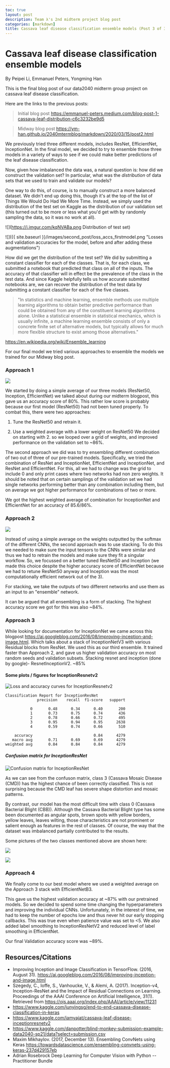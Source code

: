 ```yaml
---
toc: true
layout: post
description: Team λ's 2nd midterm project blog post
categories: [markdown]
title: Cassava leaf disease classification ensemble models (Post 3 of 3)
---
```

# Cassava leaf disease classification ensemble models

By Peipei Li, Emmanuel Peters, Yongming Han

This is the final blog post of our data2040 midterm group project on cassava leaf disease classification. 

Here are the links to the previous posts:

> Initial blog post
https://emmanuel-peters.medium.com/blog-post-1-cassava-leaf-distribution-c6c3232be9d5

> Midway blog post
https://ym-han.github.io/2040mtermblog/markdown/2020/03/15/post2.html

We previously tried three different models, includes ResNet, EfficientNet, InceptionNet. In the final model, we decided to try to ensemble those three models in a variety of ways to see if we could make better predictions of the leaf disease classification. 

Now, given how imbalanced the data was, a natural question is: how did we construct the validation set? In particular, what was the *distribution* of data sets that we used to train and validate our models?

One way to do this, of course, is to manually construct a more balanced dataset. We didn't end up doing this, though it's at the top of the list of Things We Would Do Had We More Time. Instead, we simply used the distribution of the test set on Kaggle as the distribution of our validation set (this turned out to be more or less what you'd get with by randomly sampling the data, so it was no work at all).

![](https://i.imgur.com/kqNVABa.png Distribution of test set)

![]({{ site.baseurl }}/images/second_post/loss_accs_firstmodel.png "Losses and validation accuracies for the model, before and after adding these augmentations")

How did we get the distribution of the test set? We did by submitting a constant classifier for each of the classes. That is, for each class, we submitted a notebook that predicted that class on all of the inputs. The accuracy of that classifier will in effect be the prevalence of the class in the test data. And since Kaggle helpfully tells us how accurate submitted notebooks are, we can recover the distribution of the test data by submitting a constant classifier for each of the five classes.

> "In statistics and machine learning, ensemble methods use multiple learning algorithms to obtain better predictive performance than could be obtained from any of the constituent learning algorithms alone. Unlike a statistical ensemble in statistical mechanics, which is usually infinite, a machine learning ensemble consists of only a concrete finite set of alternative models, but typically allows for much more flexible structure to exist among those alternatives."

https://en.wikipedia.org/wiki/Ensemble_learning

For our final model we tried various approaches to ensemble the models we trained for our Midway blog post. 

### Approach 1

![](https://i.imgur.com/5QMiMpI.jpg)

We started by doing a simple average of our three models (ResNet50, Inception, EfficientNet) we talked about during our midterm blogpost, this gave us an accuracy score of 80%. This rather low score is probably because our first model (ResNet50) had not been tuned properly. To combat this, there were two approaches:

1. Tune the ResNet50 and retrain it.

2. Use a weighted average with a lower weight on ResNet50
We decided on starting with 2. so we looped over a grid of weights, and improved performance on the validation set to ~86%.

The second approach we did was to try ensembling different combination of two out of three of our pre-trained models. Specifically, we tried the combination of ResNet and InceptionNet, EfficientNet and InceptionNet, and ResNet and EfficientNet. For this, all we had to change was the grid to include 0 and only print cases where two networks had non zero weights. It should be noted that on certain samplings of the validation set we had single networks performing better than any combination including them, but on average we got higher performance for combinations of two or more.

We got the highest weighted average of combination for InceptionNet and EfficientNet for an accuracy of 85.6/86%. 


### Approach 2 

![](https://i.imgur.com/3KgfbJg.jpg)

Instead of using a simple average on the weights outputted by the softmax of the different CNNs, the second approach was to use stacking. To do this we needed to make sure the input tensors to the CNNs were similar and thus we had to retrain the models and make sure they fit a singular workflow. So, we focussed on a better tuned ResNet50 and Inception (we made this choice despite the higher accuracy score of EfficientNet because we had to retune ResNet50 anyway and Inception was the most computationally efficient network out of the 3).

For stacking, we take the outputs of two different networks and use them as an input to an "ensemble" network. 

It can be argued that all ensembling is a form of stacking. The highest accuracy score we got for this was also ~84%. 


### Approach 3

While looking for documentation for InceptionNet we came across this blogpost https://ai.googleblog.com/2016/08/improving-inception-and-image.html. Which talks about a stack of InceptionNetV3 with various Residual blocks from ResNet. We used this as our third ensemble. It trained faster than Approach 2, and gave us higher validation accuracy on most random seeds and validation subsets.
Stacking resnet and inception (done by google)- ResnetInceptionV2. ~85%

#### Some plots / figures for InceptionResnetv2

<!-- Loss and accuracy curves for InceptionResnetv2-->
![](https://i.imgur.com/5dsPaKZ.png "Loss and accuracy curves for InceptionResnetv2")


```
Classification Report for InceptionResNet
              precision    recall  f1-score   support

           0       0.48      0.34      0.40       200
           1       0.73      0.75      0.74       436
           2       0.78      0.66      0.72       495
           3       0.95      0.94      0.95      2638
           4       0.59      0.74      0.66       510

    accuracy                           0.84      4279
   macro avg       0.71      0.69      0.69      4279
weighted avg       0.84      0.84      0.84      4279
```



##### Confusion matrix for InceptionResNet
![](https://i.imgur.com/dQk847d.png "Confusion matrix for InceptionResNet")

As we can see from the confuson matrix, class 3 (Cassava Mosaic Disease (CMD)) has the highest chance of been correctly classified. This is not surprising because the CMD leaf has severe shape distortion and mosaic patterns.

By contrast, our model has the most difficult time with class 0 (Cassava Bacterial Blight (CBB)). Although the Cassava Bacterial Blight type has some been documented as angular spots, brown spots with yellow borders, yellow leaves, leaves wilting, those characteristics are not prominent or salient enough as features in the rest of classes. Of course, the way that the dataset was imbalanced partially contributed to the results. 

Some pictures of the two classes mentioned above are shown here: 

![](https://i.imgur.com/Z3ppTvH.png)

![](https://i.imgur.com/6HElztu.png)


### Approach 4

We finally come to our best model where we used a weighted average on the Approach 3 stack with EfficientNetB3. 

This gave us the highest validation accuracy at ~87% with our pretrained models. So we decided to spend some time changing the hyperparameters and improving the individual CNNs. Unfortunately, in the interest of time, we had to keep the number of epochs low and thus never hit our early stopping callbacks. This was true even when patience value was set to <5. We also added label smoothing to InceptionResNetV2 and reduced level of label smoothing in EfficientNet. 

Our final Validation accuracy score was ~89%.

## Resources/Citations 

* Improving Inception and Image Classification in TensorFlow. (2016, August 31). https://ai.googleblog.com/2016/08/improving-inception-and-image.html
* Szegedy, C., Ioffe, S., Vanhoucke, V., & Alemi, A. (2017). Inception-v4, Inception-ResNet and the Impact of Residual Connections on Learning. Proceedings of the AAAI Conference on Artificial Intelligence, 31(1). Retrieved from https://ojs.aaai.org/index.php/AAAI/article/view/11231
* https://www.kaggle.com/junyingsg/end-to-end-cassava-disease-classification-in-keras
* https://www.kaggle.com/iamyajat/cassava-leaf-disease-inceptionresnetv2
* https://www.kaggle.com/danpotter/blind-monkey-submission-example-data2040-sp21/data?select=submission.csv
* Maxim Mikhaylov. (2017, December 13). Ensembling ConvNets using Keras  https://towardsdatascience.com/ensembling-convnets-using-keras-237d429157eb
* Adrian Rosebrock Deep Learning for Computer Vision with Python -- Practitioner Bundle


